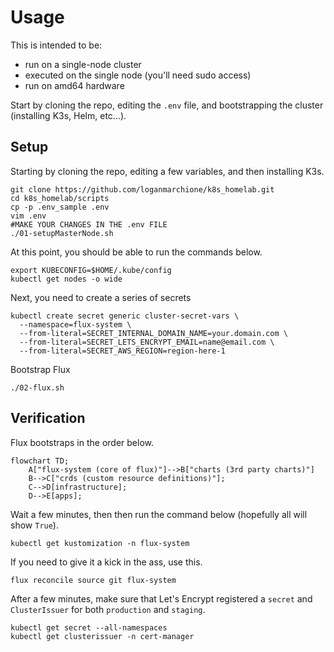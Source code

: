 # Usage

This is intended to be:
- run on a single-node cluster
- executed on the single node (you'll need sudo access)
- run on amd64 hardware

Start by cloning the repo, editing the `.env` file, and bootstrapping the cluster (installing K3s, Helm, etc...).

## Setup

Starting by cloning the repo, editing a few variables, and then installing K3s.

```
git clone https://github.com/loganmarchione/k8s_homelab.git
cd k8s_homelab/scripts
cp -p .env_sample .env
vim .env
#MAKE YOUR CHANGES IN THE .env FILE
./01-setupMasterNode.sh
```

At this point, you should be able to run the commands below.

```
export KUBECONFIG=$HOME/.kube/config
kubectl get nodes -o wide
```

Next, you need to create a series of secrets

```
kubectl create secret generic cluster-secret-vars \
  --namespace=flux-system \
  --from-literal=SECRET_INTERNAL_DOMAIN_NAME=your.domain.com \
  --from-literal=SECRET_LETS_ENCRYPT_EMAIL=name@email.com \
  --from-literal=SECRET_AWS_REGION=region-here-1
```

Bootstrap Flux

```
./02-flux.sh
```

## Verification

Flux bootstraps in the order below.

```mermaid
flowchart TD;
    A["flux-system (core of flux)"]-->B["charts (3rd party charts)"]
    B-->C["crds (custom resource definitions)"];
    C-->D[infrastructure];
    D-->E[apps];
```

Wait a few minutes, then then run the command below (hopefully all will show `True`).

```
kubectl get kustomization -n flux-system
```

If you need to give it a kick in the ass, use this.

```
flux reconcile source git flux-system
```

After a few minutes, make sure that Let's Encrypt registered a `secret` and `ClusterIssuer` for both `production` and `staging`.

```
kubectl get secret --all-namespaces
kubectl get clusterissuer -n cert-manager
```

